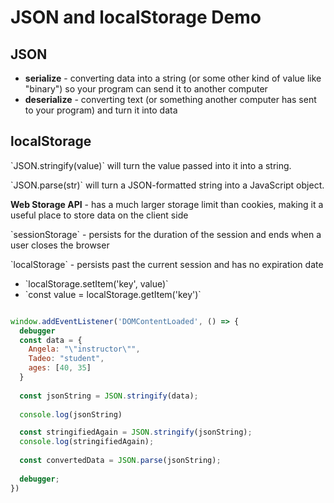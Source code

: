 JSON and localStorage Demo
==========================

JSON
----

-   **serialize** - converting data into a string (or some other kind of value like "binary") so your program can send it to another computer
-   **deserialize** - converting text (or something another computer has sent to your program) and turn it into data

localStorage
------------

\`JSON.stringify(value)\` will turn the value passed into it into a string.

\`JSON.parse(str)\` will turn a JSON-formatted string into a JavaScript object.

**Web Storage API** - has a much larger storage limit than cookies, making it a useful place to store data on the client side

\`sessionStorage\` - persists for the duration of the session and ends when a user closes the browser

\`localStorage\` - persists past the current session and has no expiration date

-   \`localStorage.setItem('key', value)\`
-   \`const value = localStorage.getItem('key')\`



```js

window.addEventListener('DOMContentLoaded', () => {
  debugger
  const data = {
    Angela: "\"instructor\"",
    Tadeo: "student",
    ages: [40, 35]
  }
  
  const jsonString = JSON.stringify(data);
  
  console.log(jsonString)

  const stringifiedAgain = JSON.stringify(jsonString);
  console.log(stringifiedAgain);
  
  const convertedData = JSON.parse(jsonString);
  
  debugger;
})

```


```js


```